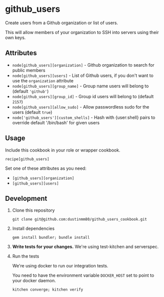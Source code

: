# github_users

Create users from a Github organization or list of users.

This will allow members of your organization to SSH into servers using their own keys.

## Attributes

* `node[github_users][organization]` - Github organization to search for public members
* `node[github_users][users]` - List of Github users, if you don't want to use the `organization` attribute
* `node[github_users][group_name]` - Group name users will belong to (default `'github'`)
* `node[github_users][group_id]` - Group id users will belong to (default `2157`)
* `node[github_users][allow_sudo]` - Allow passwordless sudo for the users (default `true`)
* `node['github_users'][custom_shells]` - Hash with {user:shell} pairs to override default '/bin/bash' for given users

## Usage

Include this cookbook in your role or wrapper cookbook.

```
recipe[github_users]
```

Set one of these attributes as you need:

* `[github_users][organization]`
* `[github_users][users]`

## Development

1. Clone this repository
    
    ```
    git clone git@github.com:dustinmm80/github_users_cookbook.git
    ```

2. Install dependencies

    ```
    gem install bundler; bundle install
    ```
    
3. **Write tests for your changes.** We're using test-kitchen and serverspec.

4. Run the tests

    We're using docker to run our integration tests.

    You need to have the environment variable `DOCKER_HOST` set to point to your docker daemon.

    ```
    kitchen converge; kitchen verify
    ```
